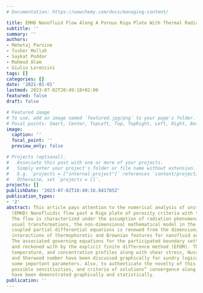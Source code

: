 ```yaml
---
# Documentation: https://wowchemy.com/docs/managing-content/

title: EMHD Nanofluid Flow Along A Porous Riga Plate With Thermal Radiation
subtitle: ''
summary: ''
authors:
- Mehetaj Parvine
- Tusher Mollah
- Saykat Poddar
- Mahmud Alam
- Giulio Lorenzini
tags: []
categories: []
date: '2021-01-01'
lastmod: 2023-07-02T20:49:18+02:00
featured: false
draft: false

# Featured image
# To use, add an image named `featured.jpg/png` to your page's folder.
# Focal points: Smart, Center, TopLeft, Top, TopRight, Left, Right, BottomLeft, Bottom, BottomRight.
image:
  caption: ''
  focal_point: ''
  preview_only: false

# Projects (optional).
#   Associate this post with one or more of your projects.
#   Simply enter your project's folder or file name without extension.
#   E.g. `projects = ["internal-project"]` references `content/project/deep-learning/index.md`.
#   Otherwise, set `projects = []`.
projects: []
publishDate: '2023-07-02T18:49:16.841785Z'
publication_types:
- '2'
abstract: This article pays attention to the numerical analysis of unsteady electro-magnetohydrodynamic
  (EMHD) Nanofluidic flow past a Riga plate of porosity criteria with thermal radiation.
  The flow is characterized under the assumption of radiation phenomena. Using the
  usual transformations, the non-dimensional mathematical model in the form of nonlinear
  coupled partial differential equations is renewed from the dimensional form. The
  interactions of thermophoretic and Brownian features for nanofluid are analyzed.
  The associated governing equations for the participated boundary settings are discretized
  and reckoned with by the explicit finite difference method (EFDM). The flow momentum,
  temperature, and concentration profiles along with shear stress, Nusselt number,
  and Sherwood number have been discussed graphically for sundry logical values of
  some important parameters. Also, to authenticate the novelty of this article, the
  possible sensitivities, and criteria of solutions‟ convergence along with stability
  have been demonstrated graphically and statistically.
publication: ''
---
```

